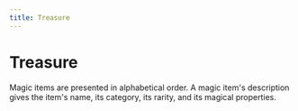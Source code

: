 ---title: Treasure---
# Treasure

Magic items are presented in alphabetical order. A magic item's description gives the item's name, its category, its rarity, and its magical properties.

